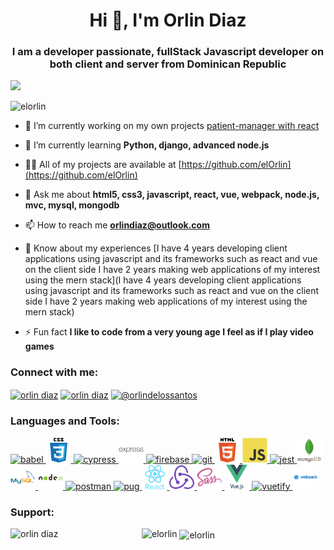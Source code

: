 <h1 align="center">Hi 👋, I'm Orlin Diaz</h1>
<h3 align="center">I am a developer passionate, fullStack Javascript developer on both client and server from Dominican Republic</h3>

![](https://github.com/hebertdev1/hebertdev/blob/master/javascript.gif)

<p align="left"> <img src="https://komarev.com/ghpvc/?username=elorlin&label=Profile%20views&color=0e75b6&style=flat" alt="elorlin" /> </p>

- 🔭 I’m currently working on my own projects [patient-manager with react](https://github.com/elOrlin/Patient-Manager-With-React)

- 🌱 I’m currently learning **Python, django, advanced node.js**

- 👨‍💻 All of my projects are available at [https://github.com/elOrlin](https://github.com/elOrlin)

- 💬 Ask me about **html5, css3, javascript, react, vue, webpack, node.js, mvc, mysql, mongodb**

- 📫 How to reach me **orlindiaz@outlook.com**

- 📄 Know about my experiences [I have 4 years developing client applications using javascript and its frameworks such as react and vue on the client side I have 2 years making web applications of my interest using the mern stack](I have 4 years developing client applications using javascript and its frameworks such as react and vue on the client side I have 2 years making web applications of my interest using the mern stack)

- ⚡ Fun fact **I like to code from a very young age I feel as if I play video games**

<h3 align="left">Connect with me:</h3>
<p align="left">
<a href="https://linkedin.com/in/orlin diaz" target="blank"><img align="center" src="https://raw.githubusercontent.com/rahuldkjain/github-profile-readme-generator/master/src/images/icons/Social/linked-in-alt.svg" alt="orlin diaz" height="30" width="40" /></a>
<a href="https://fb.com/orlin diaz" target="blank"><img align="center" src="https://raw.githubusercontent.com/rahuldkjain/github-profile-readme-generator/master/src/images/icons/Social/facebook.svg" alt="orlin diaz" height="30" width="40" /></a>
<a href="https://instagram.com/@orlindelossantos" target="blank"><img align="center" src="https://raw.githubusercontent.com/rahuldkjain/github-profile-readme-generator/master/src/images/icons/Social/instagram.svg" alt="@orlindelossantos" height="30" width="40" /></a>
</p>

<h3 align="left">Languages and Tools:</h3>
<p align="left"> <a href="https://babeljs.io/" target="_blank"> <img src="https://www.vectorlogo.zone/logos/babeljs/babeljs-icon.svg" alt="babel" width="40" height="40"/> </a> <a href="https://www.w3schools.com/css/" target="_blank"> <img src="https://raw.githubusercontent.com/devicons/devicon/master/icons/css3/css3-original-wordmark.svg" alt="css3" width="40" height="40"/> </a> <a href="https://www.cypress.io" target="_blank"> <img src="https://raw.githubusercontent.com/simple-icons/simple-icons/6e46ec1fc23b60c8fd0d2f2ff46db82e16dbd75f/icons/cypress.svg" alt="cypress" width="40" height="40"/> </a> <a href="https://expressjs.com" target="_blank"> <img src="https://raw.githubusercontent.com/devicons/devicon/master/icons/express/express-original-wordmark.svg" alt="express" width="40" height="40"/> </a> <a href="https://firebase.google.com/" target="_blank"> <img src="https://www.vectorlogo.zone/logos/firebase/firebase-icon.svg" alt="firebase" width="40" height="40"/> </a> <a href="https://git-scm.com/" target="_blank"> <img src="https://www.vectorlogo.zone/logos/git-scm/git-scm-icon.svg" alt="git" width="40" height="40"/> </a> <a href="https://www.w3.org/html/" target="_blank"> <img src="https://raw.githubusercontent.com/devicons/devicon/master/icons/html5/html5-original-wordmark.svg" alt="html5" width="40" height="40"/> </a> <a href="https://developer.mozilla.org/en-US/docs/Web/JavaScript" target="_blank"> <img src="https://raw.githubusercontent.com/devicons/devicon/master/icons/javascript/javascript-original.svg" alt="javascript" width="40" height="40"/> </a> <a href="https://jestjs.io" target="_blank"> <img src="https://www.vectorlogo.zone/logos/jestjsio/jestjsio-icon.svg" alt="jest" width="40" height="40"/> </a> <a href="https://www.mongodb.com/" target="_blank"> <img src="https://raw.githubusercontent.com/devicons/devicon/master/icons/mongodb/mongodb-original-wordmark.svg" alt="mongodb" width="40" height="40"/> </a> <a href="https://www.mysql.com/" target="_blank"> <img src="https://raw.githubusercontent.com/devicons/devicon/master/icons/mysql/mysql-original-wordmark.svg" alt="mysql" width="40" height="40"/> </a> <a href="https://nodejs.org" target="_blank"> <img src="https://raw.githubusercontent.com/devicons/devicon/master/icons/nodejs/nodejs-original-wordmark.svg" alt="nodejs" width="40" height="40"/> </a> <a href="https://postman.com" target="_blank"> <img src="https://www.vectorlogo.zone/logos/getpostman/getpostman-icon.svg" alt="postman" width="40" height="40"/> </a> <a href="https://pugjs.org" target="_blank"> <img src="https://cdn.worldvectorlogo.com/logos/pug.svg" alt="pug" width="40" height="40"/> </a> <a href="https://reactjs.org/" target="_blank"> <img src="https://raw.githubusercontent.com/devicons/devicon/master/icons/react/react-original-wordmark.svg" alt="react" width="40" height="40"/> </a> <a href="https://redux.js.org" target="_blank"> <img src="https://raw.githubusercontent.com/devicons/devicon/master/icons/redux/redux-original.svg" alt="redux" width="40" height="40"/> </a> <a href="https://sass-lang.com" target="_blank"> <img src="https://raw.githubusercontent.com/devicons/devicon/master/icons/sass/sass-original.svg" alt="sass" width="40" height="40"/> </a> <a href="https://vuejs.org/" target="_blank"> <img src="https://raw.githubusercontent.com/devicons/devicon/master/icons/vuejs/vuejs-original-wordmark.svg" alt="vuejs" width="40" height="40"/> </a> <a href="https://vuetifyjs.com/en/" target="_blank"> <img src="https://bestofjs.org/logos/vuetify.svg" alt="vuetify" width="40" height="40"/> </a> <a href="https://webpack.js.org" target="_blank"> <img src="https://raw.githubusercontent.com/devicons/devicon/d00d0969292a6569d45b06d3f350f463a0107b0d/icons/webpack/webpack-original-wordmark.svg" alt="webpack" width="40" height="40"/> </a> </p>

<h3 align="left">Support:</h3>
<p><a href="https://www.buymeacoffee.com/orlin diaz"> <img align="left" src="https://cdn.buymeacoffee.com/buttons/v2/default-yellow.png" height="50" width="210" alt="orlin diaz" /></a></p>

<div display="inline-block">
    <p><img align="left" src="https://github-readme-stats.vercel.app/api/top-langs?username=elorlin&show_icons=true&locale=en&layout=compact" alt="elorlin" /></p>

  <p>&nbsp;<img align="center" src="https://github-readme-stats.vercel.app/api?username=elorlin&show_icons=true&locale=en" alt="elorlin" /></p>
</div>



